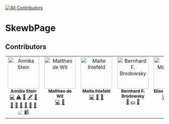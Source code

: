 [![All Contributors](https://img.shields.io/github/all-contributors/AnnikaStein/SkewbPage/master?color=ee8449&style=flat-square)](#contributors)


# SkewbPage

## Contributors

<!-- ALL-CONTRIBUTORS-LIST:START - Do not remove or modify this section -->
<!-- prettier-ignore-start -->
<!-- markdownlint-disable -->
<table>
  <tbody>
    <tr>
      <td align="center" valign="top" width="14.28%"><a href="http://annikastein.github.io"><img src="https://avatars.githubusercontent.com/u/53974095?v=4?s=100" width="100px;" alt="Annika Stein"/><br /><sub><b>Annika Stein</b></sub></a><br /><a href="https://github.com/AnnikaStein/SkewbPage/commits?author=AnnikaStein" title="Code">💻</a> <a href="https://github.com/AnnikaStein/SkewbPage/commits?author=AnnikaStein" title="Tests">⚠️</a> <a href="#ideas-AnnikaStein" title="Ideas, Planning, & Feedback">🤔</a> <a href="#content-AnnikaStein" title="Content">🖋</a> <a href="https://github.com/AnnikaStein/SkewbPage/commits?author=AnnikaStein" title="Documentation">📖</a> <a href="#design-AnnikaStein" title="Design">🎨</a> <a href="#maintenance-AnnikaStein" title="Maintenance">🚧</a> <a href="#projectManagement-AnnikaStein" title="Project Management">📆</a> <a href="#promotion-AnnikaStein" title="Promotion">📣</a> <a href="#research-AnnikaStein" title="Research">🔬</a> <a href="https://github.com/AnnikaStein/SkewbPage/pulls?q=is%3Apr+reviewed-by%3AAnnikaStein" title="Reviewed Pull Requests">👀</a> <a href="#tutorial-AnnikaStein" title="Tutorials">✅</a> <a href="#video-AnnikaStein" title="Videos">📹</a></td>
      <td align="center" valign="top" width="14.28%"><a href="https://github.com/yutu58"><img src="https://avatars.githubusercontent.com/u/26894283?v=4?s=100" width="100px;" alt="Mattheo de Wit"/><br /><sub><b>Mattheo de Wit</b></sub></a><br /><a href="https://github.com/AnnikaStein/SkewbPage/commits?author=yutu58" title="Code">💻</a> <a href="#ideas-yutu58" title="Ideas, Planning, & Feedback">🤔</a></td>
      <td align="center" valign="top" width="14.28%"><a href="https://github.com/mihlefeld"><img src="https://avatars.githubusercontent.com/u/37628763?v=4?s=100" width="100px;" alt="Malte Ihlefeld"/><br /><sub><b>Malte Ihlefeld</b></sub></a><br /><a href="https://github.com/AnnikaStein/SkewbPage/commits?author=mihlefeld" title="Code">💻</a> <a href="#ideas-mihlefeld" title="Ideas, Planning, & Feedback">🤔</a> <a href="#userTesting-mihlefeld" title="User Testing">📓</a></td>
      <td align="center" valign="top" width="14.28%"><a href="https://github.com/Lykos"><img src="https://avatars.githubusercontent.com/u/235985?v=4?s=100" width="100px;" alt="Bernhard F. Brodowsky"/><br /><sub><b>Bernhard F. Brodowsky</b></sub></a><br /><a href="#ideas-Lykos" title="Ideas, Planning, & Feedback">🤔</a> <a href="#financial-Lykos" title="Financial">💵</a> <a href="#userTesting-Lykos" title="User Testing">📓</a></td>
      <td align="center" valign="top" width="14.28%"><a href="https://www.worldcubeassociation.org/persons/2017MALO02"><img src="https://avatars.worldcubeassociation.org/uploads/user/avatar/2017MALO02/1581792874.jpeg?s=100" width="100px;" alt="Elias Malomgré"/><br /><sub><b>Elias Malomgré</b></sub></a><br /><a href="#code-Elias" title="Code">💻</a> <a href="#ideas-Elias" title="Ideas, Planning, & Feedback">🤔</a> <a href="#userTesting-Elias" title="User Testing">📓</a></td>
    </tr>
  </tbody>
</table>

<!-- markdownlint-restore -->
<!-- prettier-ignore-end -->

<!-- ALL-CONTRIBUTORS-LIST:END -->
